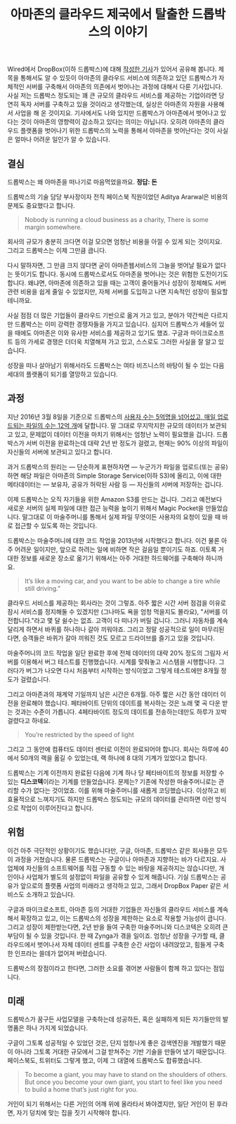 ﻿---
title: 아마존의 클라우드 제국에서 탈출한 드롭박스의 이야기
categories:
  - ideas
tags:
  - amazon
  - cloud
  - dropbox
  - 드롭박스
  - 클라우드
pubDate: 2016-04-03
description: 기본 설명을 입력하세요
---

Wired에서 DropBox(이하 드롭박스)에 대해 [작성한 기사](http://www.wired.com/2016/03/epic-story-dropboxs-exodus-amazon-cloud-empire/)가 있어서 공유해 봅니다. 제목을 통해서도 알 수 있듯이 아마존의 클라우드 서비스에 의존하고 있던 드롭박스가 자체적인 서버를 구축해서 아마존의 의존에서 벗어나는 과정에 대해서 다룬 기사입니다. 사실 저는 드롭박스 정도되는 꽤 큰 규모의 클라우드 서비스를 제공하는 기업이라면 당연히 독자 서버를 구축하고 있을 것이라고 생각했는데, 실상은 아마존의 자원을 사용해서 사업을 해 온 것이지요. 기사에서도 나와 있지만 드롭박스가 아마존에서 벗어나고 있다는 것이 아마존의 영향력이 감소하고 있다는 의미는 아닙니다. 오히려 아마존의 클라우드 플랫폼을 벗어나기 위한 드롭박스의 노력을 통해서 아마존을 벗어난다는 것이 사실은 얼마나 어려운 일인가 알 수 있습니다.

## 결심

드롭박스는 왜 아마존을 떠나기로 마음먹었을까요. **정답: 돈**

드롭박스의 기술 담당 부사장이자 전직 페이스북 직원이었던 Aditya Ararwal은 비용의 문제도 중요했다고 합니다.

> Nobody is running a cloud business as a charity, There is some margin somewhere.

회사의 규모가 충분히 크다면 이걸 모으면 엄청난 비용을 아낄 수 있게 되는 것이지요. 그리고 드롭박스는 이제 그만큼 큽니다.

다시 말하자면, 그 만큼 크지 않다면 굳이 아마존웹서비스의 그늘을 벗어날 필요가 없다는 뜻이기도 합니다. 동시에 드롭박스로서도 아마존을 벗어나는 것은 위험한 도전이기도 합니다. 왜냐면, 아마존에 의존하고 있을 때는 고객이 줄어들거나 성장이 정체해도 서버 관련 비용을 쉽게 줄일 수 있었지만, 자체 서버를 도입하고 나면 지속적인 성장이 필요할테니까요.

사실 점점 더 많은 기업들이 클라우드 기반으로 옮겨 가고 있고, 분야가 약간씩은 다르지만 드롭박스는 이미 강력한 경쟁자들을 가지고 있습니다. 심지어 드롭박스가 세들어 있을 때에도 아마존은 이와 유사한 서비스를 제공하고 있기도 했죠. 구글과 마이크로소프트 등의 가세로 경쟁은 더더욱 치열해져 가고 있고, 스스로도 그러한 사실을 잘 알고 있습니다.

성장을 떠나 살아남기 위해서라도 드롭박스는 여타 비즈니스의 바탕이 될 수 있는 다음 세대의 플랫폼이 되기를 열망하고 있습니다.

## 과정

지난 2016년 3월 8일을 기준으로 드롭박스의 [사용자 수는 5억명을 넘어섰고, 매일 업로드되는 파일의 수는 12억 개](http://expandedramblings.com/index.php/dropbox-statistics/)에 달합니다. 말 그대로 무지막지한 규모의 데이터가 보관되고 있고, 문제없이 데이터 이전을 마치기 위해서는 엄청난 노력이 필요했을 겁니다. 드롭박스가 서버 이전을 완료하는데 대략 2년 반 정도가 걸렸고, 현재는 90% 이상의 파일이 자신들의 서버에 보관되고 있다고 합니다.

과거 드롭박스의 원리는 — 단순하게 표현하자면 — 누군가가 파일을 업로드(또는 공유)하면 해당 파일은 아마존의 Simple Storage Service(이하 S3)에 올리고, 이에 대한 메타데이터는 — 보유자, 공유가 허락된 사람 등 — 자신들의 서버에 저장하는 겁니다.

이제 드롭박스는 오직 자기들을 위한 Amazon S3를 만드는 겁니다. 그리고 예전보다 새로운 서버의 실제 파일에 대한 접근 능력을 높이기 위해서 Magic Pocket을 만들었습니다. 말그대로 이 마술주머니를 통해서 실제 파일 무엇이든 사용자의 요청이 있을 때 바로 접근할 수 있도록 하는 것입니다.

드롭박스는 마술주머니에 대한 코드 작업을 2013년에 시작했다고 합니다. 이건 물론 아주 어려운 일이지만, 앞으로 하려는 일에 비하면 작은 걸음일 뿐이기도 하죠. 이토록 거대한 정보를 새로운 장소로 옮기기 위해서는 아주 거대한 하드웨어를 구축해야 하니까요.

> It’s like a moving car, and you want to be able to change a tire while still driving.”

클라우드 서비스를 제공하는 회사라는 것이 그렇죠. 아주 짧은 시간 서버 점검을 이유로 잠시 서비스를 정지해둘 수 있겠지만 (그나마도 욕을 엄청 먹을지도 몰라요), "서버를 이전합니다."라고 몇 달 쉴수는 없죠. 고객이 다 떠나가 버릴 겁니다. 그러니 자동차를 계속 달리게 하면서 바퀴를 하나하나 갈아 끼워야죠. 그리고 정말 성공적으로 일이 마무리된다면, 승객들은 바퀴가 갈아 끼워진 것도 모르고 드라이브를 즐기고 있을 것입니다.

마술주머니의 코드 작업을 일단 완료한 후에 전체 데이터의 대략 20% 정도의 그림자 서버를 이용해서 버그 테스트를 진행했습니다. 시계를 맞춰놓고 시스템을 시행합니다. 그러다가 버그가 나오면 다시 처음부터 시작하는 방식이었고 그렇게 테스트에만 8개월 정도가 걸렸습니다.

그리고 아마존과의 재계약 기일까지 남은 시간은 6개월. 아주 짧은 시간 동안 데이터 이전을 완료해야 했습니다. 페타바이트 단위의 데이트를 복사하는 것은 노래 몇 곡 다운 받는 것과는 수준이 가릅니다. 4페타바이트 정도의 데이트를 전송하는데만도 하루가 꼬박 걸렸다고 하네요.

> You’re restricted by the speed of light

그리고 그 동안에 컴퓨터도 데이터 센터로 이전이 완료되어야 합니다. 회사는 하루에 40에서 50개의 랙을 옮길 수 있었는데, 랙 하나에 8 대의 기계가 있었다고 합니다.

드롭박스는 기계 이전까지 완료된 다음에 기계 하나 당 페타바이트의 정보를 저장할 수 있는 **디스코텍**이라는 기계를 만들었습니다. 문제는? 기존에 작성한 마술주머니로는 관리할 수가 없다는 것이었죠. 이를 위해 마술주머니를 새롭게 코딩했습니다. 이상하고 비효율적으로 느껴지기도 하지만 드롭박스 정도되는 규모의 데이터를 관리하면 이런 방식으로 작업이 이루어진다고 합니다.

## 위험

이건 아주 극단적인 상황이기도 했습니다만, 구글, 아마존, 드롭박스 같은 회사들은 모두 이 과정을 거쳤습니다. 물론 드롭박스는 구글이나 아마존과 지향하는 바가 다르지요. 사업체에 자신들의 소프트웨어를 직접 구동할 수 있는 바탕을 제공하지는 않습니다만, 개인이나 사업체가 별도의 설정없이 파일을 공유할 수 있게 해줍니다. 기실 드롭박스는 공유가 앞으로의 플랫폼 사업의 미래라고 생각하고 있고, 그래서 DropBox Paper 같은 서비스도 소개하고 있습니다.

구글과 마이크로소프트, 아마존 등의 거대한 기업들은 자신들의 클라우드 서비스를 계속해서 확장하고 있고, 이는 드롭박스의 성장을 제한하는 요소로 작용할 가능성이 큽니다. 그리고 성장이 제한받는다면, 2년 반을 들여 구축한 마술주머니와 디스코텍은 오히려 큰 부담이 될 수 있을 것입니다. 한 때 Zynga가 겪을 일이죠. 엄청난 성장을 구가할 때, 클라우드에서 벗어나서 자체 데이터 센트를 구축한 순간 사업이 내려앉았고, 힘들게 구축한 인프라는 쓸데가 없어져 버렸습니다.

드롭박스의 장점이라고 한다면, 그러한 소요를 겪어본 사람들이 함께 하고 있다는 점입니다.

## 미래

드롭박스가 꿈구든 사업모델을 구축하는데 성공하든, 혹은 실패하게 되든 자기들만의 발명품은 하나 가지게 되었습니다.

구글이 그토록 성공적일 수 있었던 것은, 단지 엄청나게 좋은 검색엔진을 개발했기 때문이 아니라 그토록 거대한 규모에서 그걸 받쳐주는 기반 기술을 만들어 냈기 때문입니다. 페이스북도, 트위터도 그렇게 했고, 이제 그 대열에 드롭박스도 합류했습니다.

> To become a giant, you may have to stand on the shoulders of others. But once you become your own giant, you start to feel like you need to build a home that’s just right for you.

거인이 되기 위해서는 다른 거인의 어깨 위에 올라타서 봐야겠지만, 일단 거인이 된 후라면, 자기 덩치에 맞는 집을 짓기 시작해야 합니다.


